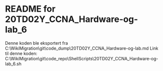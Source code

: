 # README for 20TD02Y_CCNA_Hardware-og-lab_6
Denne koden ble eksportert fra C:\WikiMigration\git\code_dump\20TD02Y_CCNA_Hardware-og-lab.md
Link til denne koden: C:\WikiMigration\git\code_repo\ShellScripts\20TD02Y_CCNA_Hardware-og-lab_6.sh
